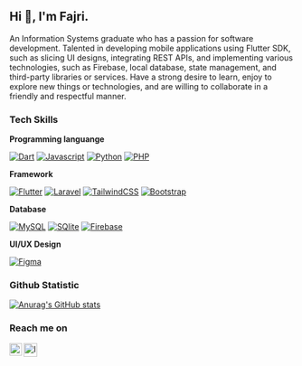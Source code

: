 ## Hi 👋, I'm Fajri.

An Information Systems graduate who has a passion for software development. Talented in developing mobile applications using Flutter SDK, such as slicing UI designs, integrating REST APIs, and implementing various technologies, such as Firebase, local database, state management, and third-party libraries or services. Have a strong desire to learn, enjoy to explore new things or technologies, and are willing to collaborate in a friendly and respectful manner.

### Tech Skills

**Programming languange**

<p>
  <a href="https://github.com/topics/dart"><img alt="Dart" src="https://img.shields.io/badge/Dart-%230175C2.svg?style=flat&color=045393&logo=Dart&logoColor=white"></a>
  <a href="https://github.com/topics/javascript"><img alt="Javascript" src="https://img.shields.io/badge/Javascript-%23323330.svg?style=flat&logo=Javascript&logoColor=white"></a>
  <a href="https://github.com/topics/python"><img alt="Python" src="https://img.shields.io/badge/Python-3670A0?style=flat&logo=Python&logoColor=white"></a>
  <a href="https://github.com/topics/php"><img alt="PHP" src="https://img.shields.io/badge/PHP-%23777BB4.svg?style=flat&logo=PHP&logoColor=white"></a>
</p>

**Framework**

<p>
  <a href="https://github.com/topics/flutter"><img alt="Flutter" src="https://img.shields.io/badge/Flutter-%2302569B.svg?style=flat&logo=Flutter&logoColor=white"></a>
  <a href="https://github.com/topics/laravel"><img alt="Laravel" src="https://img.shields.io/badge/laravel-%23FF2D20.svg?style=flat&logo=laravel&logoColor=white"></a>
    <a href="https://github.com/topics/tailwindcss"><img alt="TailwindCSS" src="https://img.shields.io/badge/tailwindcss-%2338B2AC.svg?style=flat&logo=tailwind-css&logoColor=white"></a>
  <a href="https://github.com/topics/bootstrap"><img alt="Bootstrap" src="https://img.shields.io/badge/Bootstrap-%23563D7C.svg?style=flat&logo=Bootstrap&logoColor=white"></a>
</p>

**Database**

<p>
  <a href="https://github.com/topics/mysql"><img alt="MySQL" src="https://img.shields.io/badge/mySQL-%2300f.svg?style=flat&logo=mySQL&logoColor=white"></a>
  <a href="https://github.com/topics/sqlite"><img alt="SQlite" src="https://img.shields.io/badge/SQlite-%2307405e.svg?style=flat&logo=SQlite&logoColor=white"></a>
  <a href="https://github.com/topics/firebase"><img alt="Firebase" src="https://img.shields.io/badge/Firebase-%23039BE5.svg?style=flat&color=F29D0D&logo=Firebase&logoColor=white"></a>
</p> 

**UI/UX Design**

<p>
  <a href="https://github.com/topics/figma"><img alt="Figma" src="https://img.shields.io/badge/Figma-%23F24E1E.svg?style=flat&color=09C47C&logo=Figma&logoColor=white"></a>
</p>  

### Github Statistic

[![Anurag's GitHub stats](https://github-readme-stats-sigma-five.vercel.app/api?username=fajri-rasid1st&count_private=true&show_icons=true&include_all_commits=true&theme=cobalt)](https://github.com/anuraghazra/github-readme-stats) 

### Reach me on

<a href="https://www.linkedin.com/in/fajri-rasid1st">
  <img align="left" alt="LinkedIn" title="LinkedIn" width="22px" src="https://cdn-icons-png.flaticon.com/512/2111/2111499.png" />
</a>
<a href="https://www.instagram.com/fajri_rasid1st">
  <img align="left" alt="Instagram" title="Instagram" width="24px" src="https://cdn-icons-png.flaticon.com/512/2111/2111463.png" />
</a>  
